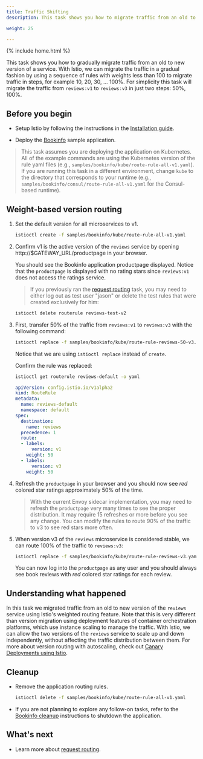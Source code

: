 ```yaml
---
title: Traffic Shifting
description: This task shows you how to migrate traffic from an old to new version of a service.

weight: 25

---
```

{% include home.html %}

This task shows you how to gradually migrate traffic from an old to new version of a service.
With Istio, we can migrate the traffic in a gradual fashion by using a sequence of rules
with weights less than 100 to migrate traffic in steps, for example 10, 20, 30, ... 100%.
For simplicity this task will migrate the traffic from `reviews:v1` to `reviews:v3` in just
two steps: 50%, 100%.

## Before you begin

* Setup Istio by following the instructions in the
  [Installation guide]({{home}}/docs/setup/).

* Deploy the [Bookinfo]({{home}}/docs/guides/bookinfo.html) sample application.

> This task assumes you are deploying the application on Kubernetes.
All of the example commands are using the Kubernetes version of the rule yaml files
(e.g., `samples/bookinfo/kube/route-rule-all-v1.yaml`). If you are running this
task in a different environment, change `kube` to the directory that corresponds
to your runtime (e.g., `samples/bookinfo/consul/route-rule-all-v1.yaml` for
the Consul-based runtime).

## Weight-based version routing

1. Set the default version for all microservices to v1.

   ```bash
   istioctl create -f samples/bookinfo/kube/route-rule-all-v1.yaml
   ```

1. Confirm v1 is the active version of the `reviews` service by opening http://$GATEWAY_URL/productpage in your browser.

   You should see the Bookinfo application productpage displayed.
   Notice that the `productpage` is displayed with no rating stars since `reviews:v1` does not access the ratings service.

   > If you previously ran the [request routing](./request-routing.html) task, you may need to either log out
   as test user "jason" or delete the test rules that were created exclusively for him:

   ```bash
   istioctl delete routerule reviews-test-v2
   ```

1. First, transfer 50% of the traffic from `reviews:v1` to `reviews:v3` with the following command:

   ```bash
   istioctl replace -f samples/bookinfo/kube/route-rule-reviews-50-v3.yaml
   ```

   Notice that we are using `istioctl replace` instead of `create`.

   Confirm the rule was replaced:

   ```bash
   istioctl get routerule reviews-default -o yaml
   ```
   ```yaml
   apiVersion: config.istio.io/v1alpha2
   kind: RouteRule
   metadata:
     name: reviews-default
     namespace: default
   spec:
     destination:
       name: reviews
     precedence: 1
     route:
     - labels:
         version: v1
       weight: 50
     - labels:
         version: v3
       weight: 50
   ```

1. Refresh the `productpage` in your browser and you should now see *red* colored star ratings approximately 50% of the time.

   > With the current Envoy sidecar implementation, you may need to refresh the `productpage` very many times
   > to see the proper distribution. It may require 15 refreshes or more before you see any change. You can modify the rules to route 90% of the traffic to v3 to see red stars more often.

1. When version v3 of the `reviews` microservice is considered stable, we can route 100% of the traffic to `reviews:v3`:

   ```bash
   istioctl replace -f samples/bookinfo/kube/route-rule-reviews-v3.yaml
   ```

   You can now log into the `productpage` as any user and you should always see book reviews
   with *red* colored star ratings for each review.

## Understanding what happened

In this task we migrated traffic from an old to new version of the `reviews` service using Istio's
weighted routing feature. Note that this is very different than version migration using deployment features
of container orchestration platforms, which use instance scaling to manage the traffic.
With Istio, we can allow the two versions of the `reviews` service to scale up and down independently,
without affecting the traffic distribution between them.
For more about version routing with autoscaling, check out [Canary Deployments using Istio]({{home}}/blog/canary-deployments-using-istio.html).

## Cleanup

* Remove the application routing rules.

  ```bash
  istioctl delete -f samples/bookinfo/kube/route-rule-all-v1.yaml
  ```

* If you are not planning to explore any follow-on tasks, refer to the
  [Bookinfo cleanup]({{home}}/docs/guides/bookinfo.html#cleanup) instructions
  to shutdown the application.

## What's next

* Learn more about [request routing]({{home}}/docs/concepts/traffic-management/rules-configuration.html).
